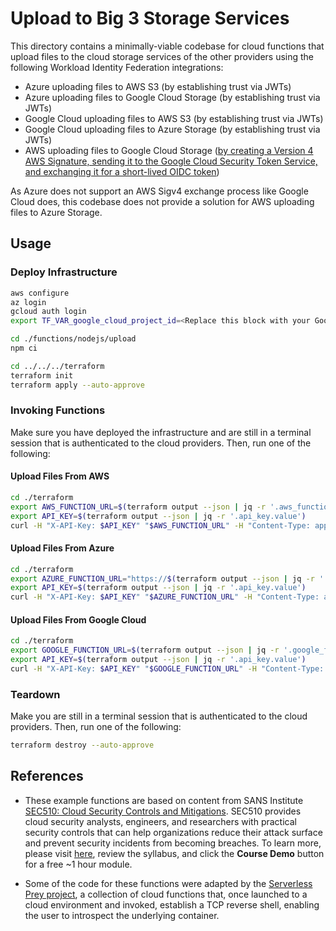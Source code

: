 # Upload to Big 3 Storage Services

This directory contains a minimally-viable codebase for cloud functions that upload files to the cloud storage services of the other providers using the following Workload Identity Federation integrations:

- Azure uploading files to AWS S3 (by establishing trust via JWTs)
- Azure uploading files to Google Cloud Storage (by establishing trust via JWTs)
- Google Cloud uploading files to AWS S3 (by establishing trust via JWTs)
- Google Cloud uploading files to Azure Storage (by establishing trust via JWTs)
- AWS uploading files to Google Cloud Storage ([by creating a Version 4 AWS Signature, sending it to the Google Cloud Security Token Service, and exchanging it for a short-lived OIDC token](https://cloud.google.com/iam/docs/workload-identity-federation-with-other-clouds#rest))

As Azure does not support an AWS Sigv4 exchange process like Google Cloud does, this codebase does not provide a solution for AWS uploading files to Azure Storage.

## Usage

### Deploy Infrastructure

```bash
aws configure
az login
gcloud auth login
export TF_VAR_google_cloud_project_id=<Replace this block with your Google Cloud Project ID>

cd ./functions/nodejs/upload
npm ci

cd ../../../terraform
terraform init
terraform apply --auto-approve
```

### Invoking Functions

Make sure you have deployed the infrastructure and are still in a terminal session that is authenticated to the cloud providers. Then, run one of the following:

#### Upload Files From AWS

```bash
cd ./terraform
export AWS_FUNCTION_URL=$(terraform output --json | jq -r '.aws_function_url.value')
export API_KEY=$(terraform output --json | jq -r '.api_key.value')
curl -H "X-API-Key: $API_KEY" "$AWS_FUNCTION_URL" -H "Content-Type: application/json" -d '{"filename": "from_aws", "content": "test"}'
```

#### Upload Files From Azure

```bash
cd ./terraform
export AZURE_FUNCTION_URL="https://$(terraform output --json | jq -r '.azure_function_host.value')/api/upload"
export API_KEY=$(terraform output --json | jq -r '.api_key.value')
curl -H "X-API-Key: $API_KEY" "$AZURE_FUNCTION_URL" -H "Content-Type: application/json" -d '{"filename": "from_azure", "content": "test"}'
```

#### Upload Files From Google Cloud

```bash
cd ./terraform
export GOOGLE_FUNCTION_URL=$(terraform output --json | jq -r '.google_function_url.value')
export API_KEY=$(terraform output --json | jq -r '.api_key.value')
curl -H "X-API-Key: $API_KEY" "$GOOGLE_FUNCTION_URL" -H "Content-Type: application/json" -d '{"filename": "from_google", "content": "test"}'
```

### Teardown

Make you are still in a terminal session that is authenticated to the cloud providers. Then, run one of the following:

```bash
terraform destroy --auto-approve
```

## References

- These example functions are based on content from SANS Institute [SEC510: Cloud Security Controls and Mitigations](hhttps://www.sans.org/cyber-security-courses/cloud-security-controls-mitigations/). SEC510 provides cloud security analysts, engineers, and researchers with practical security controls that can help organizations reduce their attack surface and prevent security incidents from becoming breaches. To learn more, please visit [here](https://www.sans.org/cyber-security-courses/cloud-security-controls-mitigations/), review the syllabus, and click the **Course Demo** button for a free ~1 hour module.

- Some of the code for these functions were adapted by the [Serverless Prey project](https://github.com/pumasecurity/serverless-prey), a collection of cloud functions that, once launched to a cloud environment and invoked, establish a TCP reverse shell, enabling the user to introspect the underlying container.
